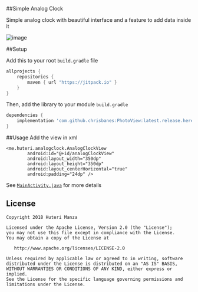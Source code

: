 ##Simple Analog Clock

Simple analog clock with beautiful interface and a feature to add data inside it


![image](https://github.com/huteri/analogclock/blob/master/screenshots/Screenshot_1521184376.png?raw=true)


##Setup

Add this to your root `build.gradle` file

```gradle
allprojects {
	repositories {
        maven { url "https://jitpack.io" }
    }
}
```

Then, add the library to your module `build.gradle`
```gradle
dependencies {
    implementation 'com.github.chrisbanes:PhotoView:latest.release.here'
}
```

##Usage
Add the view in xml 

```
<me.huteri.analogclock.AnalogClockView
        android:id="@+id/analogClockView"
        android:layout_width="350dp"
        android:layout_height="350dp"
        android:layout_centerHorizontal="true"
        android:padding="24dp" />
```

See [`MainActivity.java`](https://github.com/huteri/analogclock/blob/master/sample/src/main/java/me/huteri/arcview/MainActivity.java) for more details



License
-------

    Copyright 2018 Huteri Manza

    Licensed under the Apache License, Version 2.0 (the "License");
    you may not use this file except in compliance with the License.
    You may obtain a copy of the License at

       http://www.apache.org/licenses/LICENSE-2.0

    Unless required by applicable law or agreed to in writing, software
    distributed under the License is distributed on an "AS IS" BASIS,
    WITHOUT WARRANTIES OR CONDITIONS OF ANY KIND, either express or implied.
    See the License for the specific language governing permissions and
    limitations under the License.
